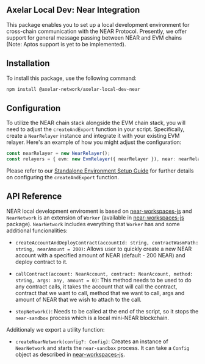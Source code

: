 ## Axelar Local Dev: Near Integration

This package enables you to set up a local development environment for cross-chain communication with the NEAR Protocol. Presently, we offer support for general message passing between NEAR and EVM chains (Note: Aptos support is yet to be implemented).

## Installation

To install this package, use the following command:

```bash
npm install @axelar-network/axelar-local-dev-near
```

## Configuration

To utilize the NEAR chain stack alongside the EVM chain stack, you will need to adjust the `createAndExport` function in your script. Specifically, create a `NearRelayer` instance and integrate it with your existing EVM relayer. Here's an example of how you might adjust the configuration:

```ts
const nearRelayer = new NearRelayer();
const relayers = { evm: new EvmRelayer({ nearRelayer }), near: nearRelayer };
```

Please refer to our [Standalone Environment Setup Guide](../../docs/guide_create_and_exports.md) for further details on configuring the `createAndExport` function.

## API Reference

NEAR local development enviroment is based on [near-workspaces-js](https://github.com/near/workspaces-js) and `NearNetwork` is an extension of `Worker` (available in [near-workspaces-js](https://github.com/near/workspaces-js) package). `NearNetwork` includes everything that `Worker` has and some additional funcionalities:

-   `createAccountAndDeployContract(accountId: string, contractWasmPath: string, nearAmount = 200)`: Allows user to quickly create a new NEAR account with a specified amount of NEAR (default - 200 NEAR) and deploy contract to it.

-   `callContract(account: NearAccount, contract: NearAccount, method: string, args: any, amount = 0)`: This method needs to be used to do any contract calls, it takes the account that will call the contract, contract that we want to call, method that we want to call, args and amount of NEAR that we wish to attach to the call.

-   `stopNetwork()`: Needs to be called at the end of the script, so it stops the `near-sandbox` process which is a local mini-NEAR blockchain.

Additionaly we export a utility function:

-   `createNearNetwork(config?: Config)`: Creates an instance of `NearNetwork` and starts the `near-sandbox` process. It can take a `Config` object as described in [near-workspaces-js](https://github.com/near/workspaces-js).
